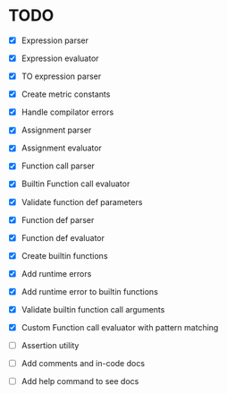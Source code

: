 # TODO

- [x] Expression parser
- [x] Expression evaluator
- [x] TO expression parser
- [x] Create metric constants
- [x] Handle compilator errors
- [x] Assignment parser
- [x] Assignment evaluator
- [x] Function call parser
- [x] Builtin Function call evaluator
- [x] Validate function def parameters
- [x] Function def parser
- [x] Function def evaluator
- [x] Create builtin functions
- [x] Add runtime errors
- [x] Add runtime error to builtin functions
- [x] Validate builtin function call arguments
- [x] Custom Function call evaluator with pattern matching

- [ ] Assertion utility
- [ ] Add comments and in-code docs
- [ ] Add help command to see docs